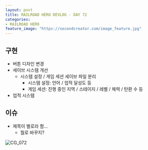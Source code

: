 ```yaml
---
layout: post
title: RAILROAD HERO DEVLOG - DAY 72
categories:
- RAILROAD HERO
feature_image: "https://secondcreator.com/image_feature.jpg"
---
```


## 구현
- 버튼 디자인 변경
- 세이브 시스템 개선
  - 시스템 설정 / 게임 세션 세이브 파일 분리
    - 시스템 설정: 언어 / 업적 달성도 등
    - 게임 세션: 진행 중인 지역 / 스테이지 / 레벨 / 체력 / 탄환 수 등
- 업적 시스템

## 이슈
- 제목이 별로라 함…
  - 뭘로 바꾸지?

![CG_072](https://secondcreator.com/blog/imgs/CG_072.PNG)
